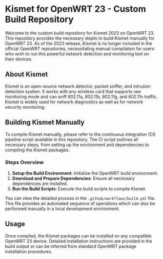 # Kismet for OpenWRT 23 - Custom Build Repository

Welcome to the custom build repository for Kismet 2023 on OpenWRT 23. This repository provides the necessary stepts to build Kismet manually for OpenWRT 23. As of the 2023 release, Kismet is no longer included in the official OpenWRT repositories, necessitating manual compilation for users who wish to run this powerful network detection and monitoring tool on their devices.

## About Kismet

Kismet is an open-source network detector, packet sniffer, and intrusion detection system. It works with any wireless card that supports raw monitoring mode and can sniff 802.11a, 802.11b, 802.11g, and 802.11n traffic. Kismet is widely used for network diagnostics as well as for network security monitoring.

## Building Kismet Manually

To compile Kismet manually, please refer to the continuous integration (CI) pipeline script available in this repository. The CI script outlines all necessary steps, from setting up the environment and dependencies to compiling the Kismet packages.

### Steps Overview

1. **Setup the Build Environment**: Initialize the OpenWRT build environment.
2. **Download and Prepare Dependencies**: Ensure all necessary dependencies are installed.
3. **Run the Build Scripts**: Execute the build scripts to compile Kismet.

You can view the detailed process in the `.github/workflows/build.yml` file. This file provides an automated sequence of operations which can also be performed manually in a local development environment.

## Usage

Once compiled, the Kismet packages can be installed on any compatible OpenWRT 23 device. Detailed installation instructions are provided in the build output or can be inferred from standard OpenWRT package installation procedures.
